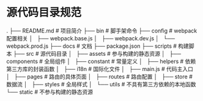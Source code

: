 
# 源代码目录规范

.
├── README.md # 项目简介
├── bin # 脚手架命令
├── config # webpack配置相关
│   ├── webpack.base.js
│   ├── webpack.dev.js
│   └── webpack.prod.js
├── docs # 文档
├── package.json
├── scripts # 构建脚本
├── src # 源代码目录
│   ├── assets # 参与构建的静态资源
│   ├── components # 全局组件
│   ├── constant # 常量定义
│   ├── helpers # 依赖第三方库的封装函数
│   ├── i18n # 国际化文件
│   ├── main.js # 代码主入口
│   ├── pages # 路由的具体页面
│   ├── routes # 路由配置
│   ├── store # 数据流
│   ├── styles # 全局样式
│   └── utils # 不具有第三方依赖的本地函数
└── static # 不参与构建的静态资源


